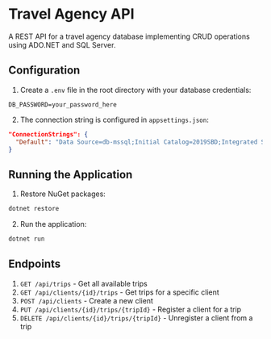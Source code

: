 # Travel Agency API

A REST API for a travel agency database implementing CRUD operations using ADO.NET and SQL Server.


## Configuration

1. Create a `.env` file in the root directory with your database credentials:
```
DB_PASSWORD=your_password_here
```

2. The connection string is configured in `appsettings.json`:
```json
"ConnectionStrings": {
  "Default": "Data Source=db-mssql;Initial Catalog=2019SBD;Integrated Security=True;Trust Server Certificate=True"
}
```

## Running the Application

1. Restore NuGet packages:
```bash
dotnet restore
```

2. Run the application:
```bash
dotnet run
```

## Endpoints

1. `GET /api/trips` - Get all available trips
2. `GET /api/clients/{id}/trips` - Get trips for a specific client
3. `POST /api/clients` - Create a new client
4. `PUT /api/clients/{id}/trips/{tripId}` - Register a client for a trip
5. `DELETE /api/clients/{id}/trips/{tripId}` - Unregister a client from a trip

